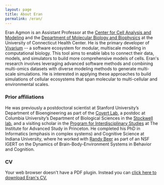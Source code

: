 ```yaml
---
layout: page
title: About Eran
permalink: /eran/
---
```


Eran Agmon is an Assistant Professor at the [Center for Cell Analysis and Modeling](
https://health.uconn.edu/cell-analysis-modeling/) and the [Department of Molecular Biology and Biophysics](
https://health.uconn.edu/molecular-biology-biophysics/) at the University of Connecticut Health Center. He is the
primary developer of [Vivarium](https://vivarium-collective.github.io) -- a software ecosystem for 
modular, multiscale modeling in computational biology. This tool aims to enable labs to connect their data, models, 
and simulators to build more comprehensive models of cells. Eran's research involves leveraging advanced 
software methods and combining multi-omics datasets with diverse modeling methods to generate multi-scale 
simulations. He is interested in applying these approaches to build simulations of cellular ecosystems that span 
molecular to multi-cellular and environmental scales.

### Prior affiliations
He was previously a postdoctoral scientist at Stanford University’s Department of Bioengineering as part of the 
[Covert Lab](https://www.covert.stanford.edu), a postdoc at Columbia University’s Department of Biological Sciences 
in the [Stockwell lab](http://www.columbia.edu/cu/biology/StockwellLab/index/index.html), and 
a visiting scholar in the [Program for Interdisciplinary Studies](https://www.ias.edu/ids) 
at The Institute for Advanced Study in Princeton. He completed his PhD in Informatics (emphasis in complex systems) 
and Cognitive Science at Indiana University, where he worked with [Randy Beer](https://rdbeer.pages.iu.edu) as part of 
an NSF IGERT on the Dynamics of Brain-Body-Environment Systems in Behavior and Cognition.


### CV
<object data="https://raw.githubusercontent.com/eagmon/eagmon.github.io/master/files/Agmon_CV.pdf" type="application/pdf" width="900" height="900">
  <p>Your web browser doesn't have a PDF plugin.
  Instead you can <a href="https://raw.githubusercontent.com/eagmon/eagmon.github.io/master/files/Agmon_CV.pdf">click here to
  download Eran's CV.</a></p>
</object>